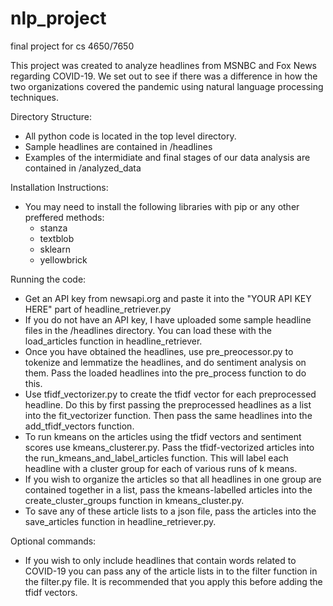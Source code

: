 # nlp_project
final project for cs 4650/7650

This project was created to analyze headlines from MSNBC and Fox News regarding COVID-19. We set out to see if there was a difference in how the two organizations covered the pandemic using natural language processing techniques.

Directory Structure:
- All python code is located in the top level directory.
- Sample headlines are contained in /headlines
- Examples of the intermidiate and final stages of our data analysis are contained in /analyzed_data

Installation Instructions:
- You may need to install the following libraries with pip or any other preffered methods:
  - stanza
  - textblob
  - sklearn
  - yellowbrick
  
 Running the code:
 - Get an API key from newsapi.org and paste it into the "YOUR API KEY HERE" part of headline_retriever.py
 - If you do not have an API key, I have uploaded some sample headline files in the /headlines directory. You can load these with the load_articles function in headline_retriever.
 - Once you have obtained the headlines, use pre_preocessor.py to tokenize and lemmatize the headlines, and do sentiment analysis on them. Pass the loaded headlines into the pre_process function to do this.
 - Use tfidf_vectorizer.py to create the tfidf vector for each preprocessed headline. Do this by first passing the preprocessed headlines as a list into the fit_vectorizer function. Then pass the same headlines into the add_tfidf_vectors function.
 - To run kmeans on the articles using the tfidf vectors and sentiment scores use kmeans_clusterer.py. Pass the tfidf-vectorized articles into the run_kmeans_and_label_articles function. This will label each headline with a cluster group for each of various runs of k means.
- If you wish to organize the articles so that all headlines in one group are contained together in a list, pass the kmeans-labelled articles into the create_cluster_groups function in kmeans_cluster.py.
- To save any of these article lists to a json file, pass the articles into the save_articles function in headline_retriever.py.

Optional commands:
- If you wish to only include headlines that contain words related to COVID-19 you can pass any of the article lists in to the filter function in the filter.py file. It is recommended that you apply this before adding the tfidf vectors.
